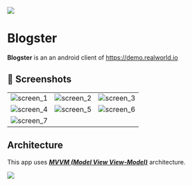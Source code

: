 ![](media/header_dark.png)

# **Blogster** 

**Blogster** is an an android client of https://demo.realworld.io

## 📸 Screenshots

||||
|:----------------------------------------:|:-----------------------------------------:|:-----------------------------------------: |
| ![screen_1](https://user-images.githubusercontent.com/57858666/134384810-0a8d13ff-08bc-4f2c-ac0e-e4fb7eb58311.png) |![screen_2](https://user-images.githubusercontent.com/57858666/134384816-542d7393-6719-4a42-abe1-bf5f6561148e.png) | ![screen_3](https://user-images.githubusercontent.com/57858666/134384715-683e0929-e6a3-46d9-b1f8-200a457eb6fe.png) |
| ![screen_4](https://user-images.githubusercontent.com/57858666/134384730-98af3281-2f4d-4ab7-a996-b0a96588a304.png)  | ![screen_5](https://user-images.githubusercontent.com/57858666/134384743-9018072f-e0ef-4cf3-95e4-87972cb94748.png) | ![screen_6](https://user-images.githubusercontent.com/57858666/134385240-b76cd4c6-33e4-415b-a25b-abff4a0d97ce.png)    |
| ![screen_7](https://user-images.githubusercontent.com/57858666/134384801-43dc4c34-7f33-4cc1-a253-8d7d5f1a0d08.png) 


## Architecture
This app uses [***MVVM (Model View View-Model)***](https://developer.android.com/jetpack/docs/guide#recommended-app-arch) architecture.

![](https://developer.android.com/topic/libraries/architecture/images/final-architecture.png)
  
